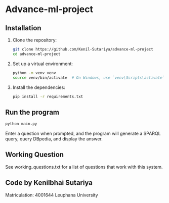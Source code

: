 # Advance-ml-project

## Installation

1. Clone the repository:
   ```bash
   git clone https://github.com/Kenil-Sutariya/advance-ml-project
   cd advance-ml-project
   ```

2. Set up a virtual environment:
   ```bash
   python -m venv venv
   source venv/bin/activate  # On Windows, use `venv\Scripts\activate`
   ```

3. Install the dependencies:
   ```bash
   pip install -r requirements.txt
   ```

## Run the program
  ```bash
  python main.py
  ```

Enter a question when prompted, and the program will generate a SPARQL query, query DBpedia, and display the answer.

## Working Question

See working_questions.txt for a list of questions that work with this system.

## Code by Kenilbhai Sutariya
Matriculation: 4001644
Leuphana University
